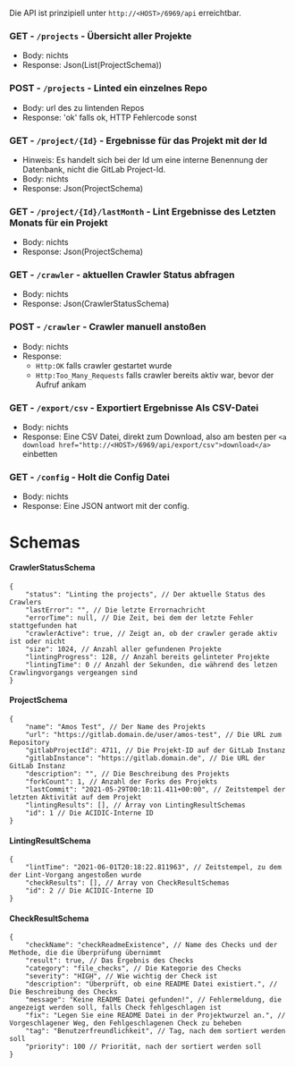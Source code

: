 Die API ist prinzipiell unter `http://<HOST>/6969/api` erreichtbar.

### GET - `/projects` - Übersicht aller Projekte
* Body: nichts
* Response: Json(List(ProjectSchema))

### POST - `/projects` - Linted ein einzelnes Repo
* Body: url des zu lintenden Repos
* Response: 'ok' falls ok, HTTP Fehlercode sonst

### GET - `/project/{Id}` - Ergebnisse für das Projekt mit der Id
* Hinweis: Es handelt sich bei der Id um eine interne Benennung der Datenbank, nicht die GitLab Project-Id.
* Body: nichts
* Response: Json(ProjectSchema)

### GET - `/project/{Id}/lastMonth` - Lint Ergebnisse des Letzten Monats für ein Projekt
* Body: nichts
* Response: Json(ProjectSchema)

### GET - `/crawler` - aktuellen Crawler Status abfragen
* Body: nichts
* Response: Json(CrawlerStatusSchema)

### POST - `/crawler` - Crawler manuell anstoßen
* Body: nichts
* Response: 
  * `Http:OK` falls crawler gestartet wurde
  * `Http:Too_Many_Requests` falls crawler bereits aktiv war, bevor der Aufruf ankam

### GET - `/export/csv` - Exportiert Ergebnisse Als CSV-Datei
* Body: nichts
* Response: Eine CSV Datei, direkt zum Download, also am besten per `<a download href="http://<HOST>/6969/api/export/csv">download</a>` einbetten

### GET - `/config` - Holt die Config Datei
* Body: nichts
* Response: Eine JSON antwort mit der config.

# Schemas
#### CrawlerStatusSchema
```jsonc
{
    "status": "Linting the projects", // Der aktuelle Status des Crawlers
    "lastError": "", // Die letzte Errornachricht
    "errorTime": null, // Die Zeit, bei dem der letzte Fehler stattgefunden hat
    "crawlerActive": true, // Zeigt an, ob der crawler gerade aktiv ist oder nicht
    "size": 1024, // Anzahl aller gefundenen Projekte
    "lintingProgress": 128, // Anzahl bereits gelinteter Projekte
    "lintingTime": 0 // Anzahl der Sekunden, die während des letzen Crawlingvorgangs vergeangen sind
}
```

#### ProjectSchema
```jsonc
{
    "name": "Amos Test", // Der Name des Projekts
    "url": "https://gitlab.domain.de/user/amos-test", // Die URL zum Repository
    "gitlabProjectId": 4711, // Die Projekt-ID auf der GitLab Instanz
    "gitlabInstance": "https://gitlab.domain.de", // Die URL der GitLab Instanz
    "description": "", // Die Beschreibung des Projekts
    "forkCount": 1, // Anzahl der Forks des Projekts
    "lastCommit": "2021-05-29T00:10:11.411+00:00", // Zeitstempel der letzten Aktivität auf dem Projekt
    "lintingResults": [], // Array von LintingResultSchemas
    "id": 1 // Die ACIDIC-Interne ID
}
```

#### LintingResultSchema
```jsonc
{
    "lintTime": "2021-06-01T20:18:22.811963", // Zeitstempel, zu dem der Lint-Vorgang angestoßen wurde
    "checkResults": [], // Array von CheckResultSchemas
    "id": 2 // Die ACIDIC-Interne ID
}
```

#### CheckResultSchema
```jsonc
{
    "checkName": "checkReadmeExistence", // Name des Checks und der Methode, die die Überprüfung übernimmt
    "result": true, // Das Ergebnis des Checks
    "category": "file_checks", // Die Kategorie des Checks
    "severity": "HIGH", // Wie wichtig der Check ist
    "description": "Überprüft, ob eine README Datei existiert.", // Die Beschreibung des Checks
    "message": "Keine README Datei gefunden!", // Fehlermeldung, die angezeigt werden soll, falls Check fehlgeschlagen ist
    "fix": "Legen Sie eine README Datei in der Projektwurzel an.", // Vorgeschlagener Weg, den Fehlgeschlagenen Check zu beheben 
    "tag": "Benutzerfreundlichkeit", // Tag, nach dem sortiert werden soll
    "priority": 100 // Priorität, nach der sortiert werden soll
}
```





